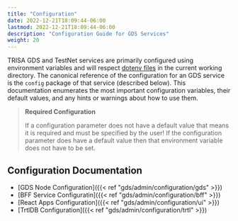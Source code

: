 ```yaml
---
title: "Configuration"
date: 2022-12-21T18:09:44-06:00
lastmod: 2022-12-21T18:09:44-06:00
description: "Configuration Guide for GDS Services"
weight: 20
---
```


TRISA GDS and TestNet services are primarily configured using environment variables and will respect [dotenv files](https://github.com/joho/godotenv) in the current working directory. The canonical reference of the configuration for an GDS service is the `config` package of that service (described below). This documentation enumerates the most important configuration variables, their default values, and any hints or warnings about how to use them.

> **Required Configuration**
>
> If a configuration parameter does not have a default value that means it is required and must be specified by the user! If the configuration parameter does have a default value then that environment variable does not have to be set.

## Configuration Documentation

- [GDS Node Configuration]({{< ref "gds/admin/configuration/gds" >}})
- [BFF Service Configuratin]({{< ref "gds/admin/configuration/bff" >}})
- [React Apps Configuration]({{< ref "gds/admin/configuration/ui" >}})
- [TrtlDB Configuration]({{< ref "gds/admin/configuration/trtl" >}})